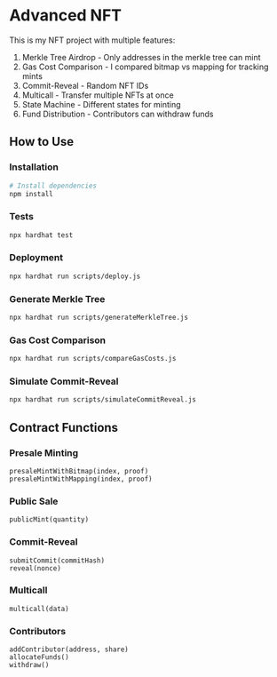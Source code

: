 # Advanced NFT

This is my NFT project with multiple features:

1. Merkle Tree Airdrop - Only addresses in the merkle tree can mint
2. Gas Cost Comparison - I compared bitmap vs mapping for tracking mints
3. Commit-Reveal - Random NFT IDs
4. Multicall - Transfer multiple NFTs at once
5. State Machine - Different states for minting
6. Fund Distribution - Contributors can withdraw funds

## How to Use

### Installation

```bash
# Install dependencies
npm install
```

### Tests

```bash
npx hardhat test
```

### Deployment

```bash
npx hardhat run scripts/deploy.js
```

### Generate Merkle Tree

```bash
npx hardhat run scripts/generateMerkleTree.js
```

### Gas Cost Comparison

```bash
npx hardhat run scripts/compareGasCosts.js
```

### Simulate Commit-Reveal

```bash
npx hardhat run scripts/simulateCommitReveal.js
```

## Contract Functions

### Presale Minting
```
presaleMintWithBitmap(index, proof)
presaleMintWithMapping(index, proof)
```

### Public Sale
```
publicMint(quantity)
```

### Commit-Reveal
```
submitCommit(commitHash)
reveal(nonce)
```

### Multicall
```
multicall(data)
```

### Contributors
```
addContributor(address, share)
allocateFunds()
withdraw()
``` 